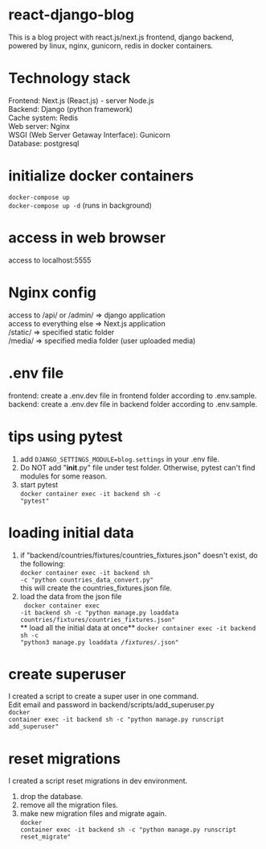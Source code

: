 # react-django-blog
This is a blog project with react.js/next.js frontend, django backend, powered by linux, nginx, gunicorn, redis in docker containers.

# Technology stack
Frontend: Next.js (React.js) - server Node.js\
Backend: Django (python framework)\
Cache system: Redis\
Web server: Nginx\
WSGI (Web Server Getaway Interface): Gunicorn\
Database: postgresql

# initialize docker containers
<code>docker-compose up</code>\
<code>docker-compose up -d</code> (runs in background)

# access in web browser
access to localhost:5555

# Nginx config
access to /api/ or /admin/  => django application\
access to everything else   => Next.js application\
/static/ => specified static folder\
/media/ => specified media folder (user uploaded media)

# .env file
frontend: create a .env.dev file in frontend folder according to .env.sample.\
backend: create a .env.dev file in backend folder according to .env.sample.

# tips using pytest
1. add <code>DJANGO_SETTINGS_MODULE=blog.settings</code> in your .env file.<br>
2. Do NOT add "__init__.py" file under test folder. Otherwise, pytest can't find modules for some reason.<br>
3. start pytest<br>
<code>docker container exec -it backend sh -c "pytest"</code>

# loading initial data
1. if "backend/countries/fixtures/countries_fixtures.json" doesn't exist, do the following:<br>
<code>docker container exec -it backend sh -c "python countries_data_convert.py"</code><br>
this will create the countries_fixtures.json file.<br>
2. load the data from the json file<br>
<code> docker container exec -it backend sh -c "python manage.py loaddata countries/fixtures/countries_fixtures.json"</code><br>
** load all the initial data at once**
<code>docker container exec -it backend sh -c "python3 manage.py loaddata */fixtures/*.json"</code>

# create superuser
I created a script to create a super user in one command. <br>
Edit email and password in backend/scripts/add_superuser.py<br>
<code>docker container exec -it backend sh -c "python manage.py runscript add_superuser"</code>

# reset migrations
I created a script reset migrations in dev environment.<br>
1. drop the database.<br>
2. remove all the migration files.<br>
3. make new migration files and migrate again.<br>
<code>docker container exec -it backend sh -c "python manage.py runscript reset_migrate"</code>